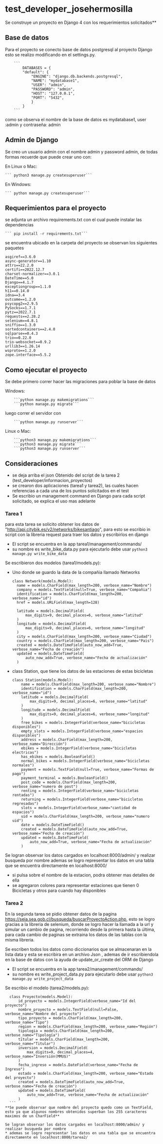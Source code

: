 # test_developer_josehermosilla
Se construye un proyecto en Django 4 con los requerimientos solicitados**

## Base de datos
Para el proyecto se conecto base de datos postgresql al proyecto Django
esto se realizo modificando en el settings.py.


        ```
            DATABASES = {
            "default": {
                "ENGINE": "django.db.backends.postgresql",
                "NAME": "mydatabase1",
                "USER": "admin",
                "PASSWORD": "admin",
                "HOST": "127.0.0.1",
                "PORT": "5432",
                }   
            }
        ```

como se observa el nombre de la base de datos es mydatabase1, user :admin y contraseña: admin
## Admin de Django
Se creo un usuario admin con el nombre admin y password admin, de todas formas recuerde que puede crear uno con:

En Linux o Mac:

    ``` python3 manage.py createsuperuser```
En Windows:

    ``` python manage.py createsuperuser```

## Requerimientos para el proyecto
se adjunta un archivo requirements.txt con el cual puede instalar las dependencias

    ``` pip install -r requirements.txt```
se encuentra ubicado en la carpeta del proyecto
se observan los siguientes paquetes
``` 
asgiref==3.6.0
async-generator==1.10
attrs==22.2.0
certifi==2022.12.7
charset-normalizer==3.0.1
DateTime==5.0
Django==4.1.7
exceptiongroup==1.1.0
h11==0.14.0
idna==3.4
outcome==1.2.0
psycopg2==2.9.5
PySocks==1.7.1
pytz==2022.7.1
requests==2.28.2
selenium==4.8.1
sniffio==1.3.0
sortedcontainers==2.4.0
sqlparse==0.4.3
trio==0.22.0
trio-websocket==0.9.2
urllib3==1.26.14
wsproto==1.2.0
zope.interface==5.5.2

```
## Como ejecutar el proyecto
Se debe primero correr hacer las migraciones para poblar la base de datos

   Windows:


        ```python manage.py makemigrations```
        ```python manage.py migrate```
luego correr el servidor con

        ```python manage.py runserver```
Linux o Mac:


        ```python3 manage.py makemigrations```
        ```python3 manage.py migrate```
        ```python3 manage.py runserver```
        

## Consideraciones


* se deja arriba el json Obtenido del script de la tarea 2 (test_developer/informacion_proyectos)
* se crearon dos aplicaciones (tarea1 y tarea2), las cuales hacen referencias a     cada una de los puntos solicitados en el test
* Se escribio un management command en Django para cada script solicitado, se explica el uso mas adelante
### Tarea 1
para esta tarea se solicito obtener los datos de "http://api.citybik.es/v2/networks/bikesantiago", para esto se escribio in script con la libreria request para traer los datos y escribirlos en django
* El script se encuentra en la app tarea1/management/commands/
* su nombre es write_bike_data.py
para ejecutarlo debe usar
```python3 manage.py write_bike_data ```

Se escribieron dos modelos (tarea1/models.py):
* Uno donde se guardo la data de la compañia llamado Networks
  
  ```
  class Network(models.Model):
    name = models.CharField(max_length=200, verbose_name="Nombre")
    company = models.TextField(null=True, verbose_name="Compañia")
    identification = models.CharField(max_length=200, verbose_name="id")
    href = models.URLField(max_length=128)

    latitude = models.DecimalField(
        max_digits=9, decimal_places=6, verbose_name="latitud"
    )
    longitude = models.DecimalField(
        max_digits=9, decimal_places=6, verbose_name="longitud"
    )
    city = models.CharField(max_length=200, verbose_name="Ciudad")
    country = models.CharField(max_length=200, verbose_name="Pais")
    created = models.DateTimeField(auto_now_add=True, verbose_name="Fecha de creación")
    updated = models.DateTimeField(
        auto_now_add=True, verbose_name="Fecha de actualización"
    )
    ```


* class Station, que tiene los datos de las estaciones de estas bicicletas


    ``` 
    class Station(models.Model):
        name = models.CharField(max_length=200, verbose_name="Nombre")
        identification = models.CharField(max_length=200, verbose_name="id")
        latitude = models.DecimalField(
            max_digits=9, decimal_places=6, verbose_name="latitud"
        )
        longitude = models.DecimalField(
            max_digits=9, decimal_places=6, verbose_name="longitud"
        )
        free_bikes = models.IntegerField(verbose_name="bicicletas disponibles")
        empty_slots = models.IntegerField(verbose_name="espacios disponibles")
        address = models.CharField(max_length=200, verbose_name="Dirección")
        ebikes = models.IntegerField(verbose_name="bicicletas electricas")
        has_ebikes = models.BooleanField()
        normal_bikes = models.IntegerField(verbose_name="bicicletas normales")
        payment = models.TextField(null=True, verbose_name="Formas de pago")
        payment_terminal = models.BooleanField()
        post_code = models.CharField(max_length=200, verbose_name="numero de post")
        renting = models.IntegerField(verbose_name="bicicletas rentadas")
        returning = models.IntegerField(verbose_name="bicicletas regresadas")
        slots = models.IntegerField(verbose_name="cantidad de espacios")
        uid = models.CharField(max_length=200, verbose_name="numero uid")
        date = models.DateTimeField()
        created = models.DateTimeField(auto_now_add=True, verbose_name="Fecha de creación")
        updated = models.DateTimeField(
            auto_now_add=True, verbose_name="Fecha de actualización"
        )
    ```
Se logran observar los datos cargados en localhost:8000/admin/ y realizar busqueda por nombre
ademas se logro representar los datos en una tabla que se encuentra directamente en localhost:8000/
* si pulsa sobre el nombre de la estacion, podra obtener mas detalles de ella
* se agregaron colores para representar estaciones que tienen 0 Bicicletas y otros para cuando hay disponibles

### Tarea 2
En la segunda tarea se pidio obtener datos de la pagina https://seia.sea.gob.cl/busqueda/buscarProyectoAction.php, esto se logro gracias a la libreria de selenium, donde se logro hacer la llamada a la url y simular un cambio de pagina, recorriendo desde la primera hasta la última, para cada cambio de paginas se extraina los datos de las tablas con la misma libreria.

Se escriben todos los datos como diccionarios que se almacenaran en la lista data y esta se escribira en un archivo Json , ademas de ir escribiendola en la base de datos con la ayuda de update_or_create del ORM de Django

* El script se encuentra en la app tarea2/management/commands/
* su nombre es write_project_data.py
para ejecutarlo debe usar
```python3 manage.py write_project_data ```

Se escribio el modelo (tarea2/models.py):
  
  ```
    class Proyecto(models.Model):
        id_proyecto = models.IntegerField(verbose_name="Id del proyecto")
        nombre_proyecto = models.TextField(null=False, verbose_name="Nombre del proyecto")
        tipo_proyecto = models.CharField(max_length=200, verbose_name="Tipo")
        region = models.CharField(max_length=200, verbose_name="Región")
        tipologia = models.CharField(max_length=200, verbose_name="Tipología")
        titular = models.CharField(max_length=200, verbose_name="Titular")
        inversion = models.DecimalField(
            max_digits=9, decimal_places=4, verbose_name="Inversión(MMU$)"
        )
        fecha_ingreso = models.DateField(verbose_name="Fecha de Ingreso")
        estado = models.CharField(max_length=200, verbose_name="Estado del proyecto")
        created = models.DateTimeField(auto_now_add=True, verbose_name="Fecha de creación")
        updated = models.DateTimeField(
            auto_now_add=True, verbose_name="Fecha de actualización"
        )
    ```
 **Se puede observar que nombre del proyecto quedo como un TextField, esto ya que algunos nombres obtenidos superban los 255 caracteres maximos de un CharField**

Se logran observar los datos cargados en localhost:8000/admin/ y realizar busqueda por nombre
* ademas se logro representar los datos en una tabla que se encuentra directamente en localhost:8000/tarea2/
